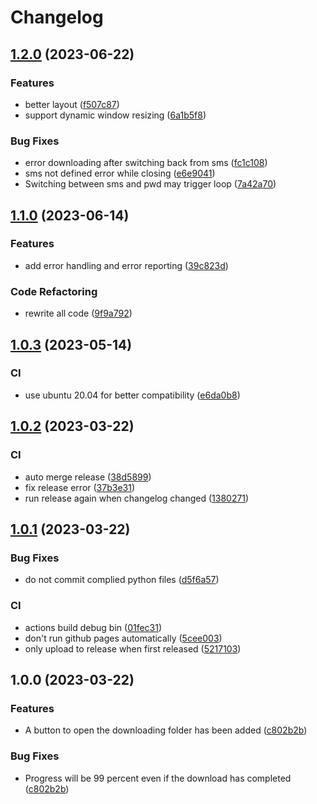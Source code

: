 # Changelog

## [1.2.0](https://github.com/itsHenry35/ledu/compare/v1.1.0...v1.2.0) (2023-06-22)


### Features

* better layout ([f507c87](https://github.com/itsHenry35/ledu/commit/f507c87cc19361f61b1d57cdafa14411d6b2cd86))
* support dynamic window resizing ([6a1b5f8](https://github.com/itsHenry35/ledu/commit/6a1b5f8a75ab6f811b40ee9c368478aead817609))


### Bug Fixes

* error downloading after switching back from sms ([fc1c108](https://github.com/itsHenry35/ledu/commit/fc1c10865ee2c9ac8ae19dec0c7c9571a3ee1c08))
* sms not defined error while closing ([e6e9041](https://github.com/itsHenry35/ledu/commit/e6e9041422e957811fbea92bcb7e6e85fa2200ad))
* Switching between sms and pwd may trigger loop ([7a42a70](https://github.com/itsHenry35/ledu/commit/7a42a7099db9bbd245a391ec9e51366840b7d9fa))

## [1.1.0](https://github.com/itsHenry35/ledu/compare/v1.0.3...v1.1.0) (2023-06-14)


### Features

* add error handling and error reporting ([39c823d](https://github.com/itsHenry35/ledu/commit/39c823d0d113f531152100533db3949a32f2f10a))


### Code Refactoring

* rewrite all code ([9f9a792](https://github.com/itsHenry35/ledu/commit/9f9a792f04c2ef555a069e6eeeef03676569e384))

## [1.0.3](https://github.com/itsHenry35/ledu/compare/v1.0.2...v1.0.3) (2023-05-14)


### CI

* use ubuntu 20.04 for better compatibility ([e6da0b8](https://github.com/itsHenry35/ledu/commit/e6da0b8428a171f426b3ac33ed126ba75897e408))

## [1.0.2](https://github.com/itsHenry35/ledu/compare/v1.0.1...v1.0.2) (2023-03-22)


### CI

* auto merge release ([38d5899](https://github.com/itsHenry35/ledu/commit/38d58995fd79b6baa69c1b07e8dac3930e7754a4))
* fix release error ([37b3e31](https://github.com/itsHenry35/ledu/commit/37b3e3114e6fb67ac14b1227e0560cc0f058ac82))
* run release again when changelog changed ([1380271](https://github.com/itsHenry35/ledu/commit/13802714d03cf22b0832933e0ce8482ad7cc03fb))

## [1.0.1](https://github.com/itsHenry35/ledu/compare/v1.0.0...v1.0.1) (2023-03-22)


### Bug Fixes

* do not commit complied python files ([d5f6a57](https://github.com/itsHenry35/ledu/commit/d5f6a57678453ea1278b0f4a122bc7b6b14899f1))


### CI

* actions build debug bin ([01fec31](https://github.com/itsHenry35/ledu/commit/01fec319a14881aa9ed79c4e57f44f0533d7a2d3))
* don't run github pages automatically ([5cee003](https://github.com/itsHenry35/ledu/commit/5cee0036d98e0eeeeaa61ece3c6d53004ae68d59))
* only upload to release when first released ([5217103](https://github.com/itsHenry35/ledu/commit/521710367f77001aa25bfa39fb97fa4d1ec9aba6))

## 1.0.0 (2023-03-22)


### Features

* A button to open the downloading folder has been added ([c802b2b](https://github.com/itsHenry35/ledu/commit/c802b2be9be707b5a33ffb699ba5357a7d8a2ec7))


### Bug Fixes

* Progress will be 99 percent even if the download has completed ([c802b2b](https://github.com/itsHenry35/ledu/commit/c802b2be9be707b5a33ffb699ba5357a7d8a2ec7))

